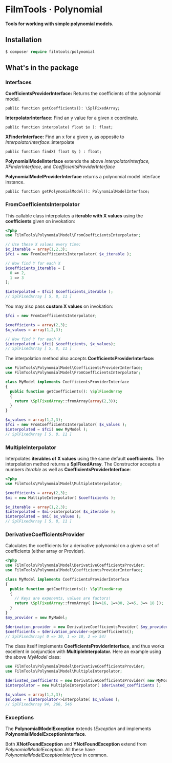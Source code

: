 # FilmTools · Polynomial

**Tools for working with simple polynomial models.**



## Installation 

```php
$ composer require filmtools/polynomial
```



## What's in the package

### Interfaces

**CoefficientsProviderInterface:** 
Returns the coefficients of the polynomial model.

    public function getCoefficients(): \SplFixedArray;
**InterpolatorInterface:** 
Find an y value for a given x coordinate.

    public function interpolate( float $x ): float;
**XFinderInterface:** 
Find an x for a given y, as opposite to *InterpolatorInterface*::interpolate

```php+HTML
public function findX( float $y ) : float;
```

**PolynomialModelInterface** 
extends the above *InterpolatorInterface,* *XFinderInterface*, and *CoefficientsProviderInterface*

**PolynomialModelProviderInterface** 
returns a polynomial model interface instance.

    public function getPolynomialModel(): PolynomialModelInterface;



### FromCoefficientsInterpolator

This callable class interpolates a **iterable with X values** using the **coefficients** given on invokation:

```php
<?php
use FilmTools\PolynomialModel\FromCoefficientsInterpolator;

// Use these X values every time:
$x_iterable = array(1,2,3);
$fci = new FromCoefficientsInterpolator( $x_iterable );

// Now find Y for each X
$coefficients_iterable = [
  0 => 2, 
  1 => 3
];

$interpolated = $fci( $coefficients_iterable ); 
// SplFixedArray [ 5, 8, 11 ]

```

You may also pass **custom X values** on invokation:

```php
$fci = new FromCoefficientsInterpolator;

$coefficients = array(2,3);
$x_values = array(1,2,3);

// Now find Y for each X
$interpolated = $fci( $coefficients, $x_values); 
// SplFixedArray [ 5, 8, 11 ]

```

The interpolation method also accepts **CoefficientsProviderInterface:**

```php
use FilmTools\PolynomialModel\CoefficientsProviderInterface;
use FilmTools\PolynomialModel\FromCoefficientsInterpolator;

class MyModel implements CoefficientsProviderInterface
{
  public function getCoefficients(): \SplFixedArray
  {
    return \SplFixedArray::fromArray(array(2,3));
  }
}

$x_values = array(1,2,3);
$fci = new FromCoefficientsInterpolator( $x_values );
$interpolated = $fci( new MyModel ); 
// SplFixedArray [ 5, 8, 11 ]
```



### MultipleInterpolator

Interpolates **iterables of X values** using the same default **coefficients.** The interpolation method returns a **SplFixedArray**. The Constructor accepts a numbers *iterable* as well as **CoefficientsProviderInterface**:

```php
<?php
use FilmTools\PolynomialModel\MultipleInterpolator;

$coefficients = array(2,3);
$mi = new MultipleInterpolator( $coefficients );

$x_iterable = array(1,2,3);
$interpolated = $mi->interpolate( $x_iterable );
$interpolated = $mi( $x_values );
// SplFixedArray [ 5, 8, 11 ]
```



### DerivativeCoefficientsProvider

Calculates the coefficients for a derivative polynomial on a given a set of coefficients (either array or Provider).

```php
<?php
use FilmTools\PolynomialModel\DerivativeCoefficientsProvider;
use FilmTools\PolynomialModel\CoefficientsProviderInterface;

class MyModel implements CoefficientsProviderInterface
{
  public function getCoefficients(): \SplFixedArray
  {
    // Keys are exponents, values are factors!
    return \SplFixedArray::fromArray( [0=>16, 1=>30, 2=>5, 3=> 18 ]);
  }
}
$my_provider = new MyModel;

$derivation_provider = new DerivativeCoefficientsProvider( $my_provider );
$coefficients = $derivation_provider->getCoefficients();
// SplFixedArray( 0 => 30, 1 => 10, 2 => 54)
```

The class itself implements **CoefficientsProviderInterface**, and thus works excellent in conjunction with **MultipleInterpolator.** Here an example using the above *MyModel* class:

```php
use FilmTools\PolynomialModel\DerivativeCoefficientsProvider;
use FilmTools\PolynomialModel\MultipleInterpolator;

$derivated_coefficients = new DerivativeCoefficientsProvider( new MyModel );
$interpolator = new MultipleInterpolator( $derivated_coefficients );

$x_values = array(1,2,3);
$slopes = $interpolator->interpolate( $x_values );
// SplFixedArray 94, 266, 546
```









### Exceptions

The **PolynomialModelException** extends *\Exception* and implements **PolynomialModelExceptionInterface**. 

Both **XNotFoundException** and **YNotFoundException** extend from *PolynomialModelException.* All these have *PolynomialModelExceptionInterface* in common.

## 



